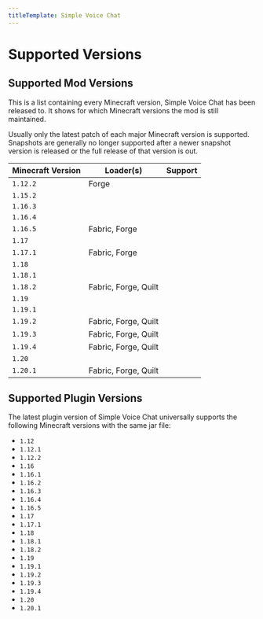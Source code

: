 ```yaml
---
titleTemplate: Simple Voice Chat
---
```


# Supported Versions

## Supported Mod Versions

This is a list containing every Minecraft version, Simple Voice Chat has been released to.
It shows for which Minecraft versions the mod is still maintained.

Usually only the latest patch of each major Minecraft version is supported.
Snapshots are generally no longer supported after a newer snapshot version is released or the full release of that version is out.

| Minecraft Version | Loader(s)            | Support                                              |
| ----------------- | -------------------- | ---------------------------------------------------- |
| `1.12.2`          | Forge                | <Badge type="tip" text="Under active development" /> |
| `1.15.2`          |                      | <Badge type="danger" text="No support" />            |
| `1.16.3`          |                      | <Badge type="danger" text="No support" />            |
| `1.16.4`          |                      | <Badge type="danger" text="No support" />            |
| `1.16.5`          | Fabric, Forge        | <Badge type="tip" text="Under active development" /> |
| `1.17`            |                      | <Badge type="danger" text="No support" />            |
| `1.17.1`          | Fabric, Forge        | <Badge type="tip" text="Under active development" /> |
| `1.18`            |                      | <Badge type="danger" text="No support" />            |
| `1.18.1`          |                      | <Badge type="danger" text="No support" />            |
| `1.18.2`          | Fabric, Forge, Quilt | <Badge type="tip" text="Under active development" /> |
| `1.19`            |                      | <Badge type="danger" text="No support" />            |
| `1.19.1`          |                      | <Badge type="danger" text="No support" />            |
| `1.19.2`          | Fabric, Forge, Quilt | <Badge type="tip" text="Under active development" /> |
| `1.19.3`          | Fabric, Forge, Quilt | <Badge type="warning" text="Phasing out support" />  |
| `1.19.4`          | Fabric, Forge, Quilt | <Badge type="tip" text="Under active development" /> |
| `1.20`            |                      | <Badge type="danger" text="No support" />            |
| `1.20.1`          | Fabric, Forge, Quilt | <Badge type="tip" text="Under active development" /> |

## Supported Plugin Versions

The latest plugin version of Simple Voice Chat universally supports the following Minecraft versions with the same jar file:

- `1.12`
- `1.12.1`
- `1.12.2`
- `1.16`
- `1.16.1`
- `1.16.2`
- `1.16.3`
- `1.16.4`
- `1.16.5`
- `1.17`
- `1.17.1`
- `1.18`
- `1.18.1`
- `1.18.2`
- `1.19`
- `1.19.1`
- `1.19.2`
- `1.19.3`
- `1.19.4`
- `1.20`
- `1.20.1`
